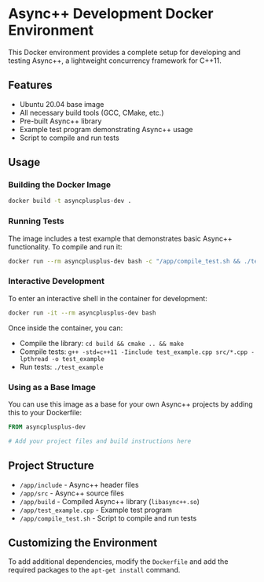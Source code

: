 # Async++ Development Docker Environment

This Docker environment provides a complete setup for developing and testing Async++, a lightweight concurrency framework for C++11.

## Features

- Ubuntu 20.04 base image
- All necessary build tools (GCC, CMake, etc.)
- Pre-built Async++ library
- Example test program demonstrating Async++ usage
- Script to compile and run tests

## Usage

### Building the Docker Image

```bash
docker build -t asyncplusplus-dev .
```

### Running Tests

The image includes a test example that demonstrates basic Async++ functionality. To compile and run it:

```bash
docker run --rm asyncplusplus-dev bash -c "/app/compile_test.sh && ./test_example_alt"
```

### Interactive Development

To enter an interactive shell in the container for development:

```bash
docker run -it --rm asyncplusplus-dev bash
```

Once inside the container, you can:
- Compile the library: `cd build && cmake .. && make`
- Compile tests: `g++ -std=c++11 -Iinclude test_example.cpp src/*.cpp -lpthread -o test_example`
- Run tests: `./test_example`

### Using as a Base Image

You can use this image as a base for your own Async++ projects by adding this to your Dockerfile:

```dockerfile
FROM asyncplusplus-dev

# Add your project files and build instructions here
```

## Project Structure

- `/app/include` - Async++ header files
- `/app/src` - Async++ source files
- `/app/build` - Compiled Async++ library (`libasync++.so`)
- `/app/test_example.cpp` - Example test program
- `/app/compile_test.sh` - Script to compile and run tests

## Customizing the Environment

To add additional dependencies, modify the `Dockerfile` and add the required packages to the `apt-get install` command.